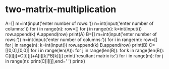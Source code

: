 # two-matrix-multiplication
A=[] m=int(input('enter number of rows:')) n=int(input('enter number of columns:')) for i in range(n):     row=[]     for j in range(n):         k=int(input())         row.append(k)     A.append(row) print(A) B=[] m=int(input('enter number of rows:')) n=int(input('enter number of columns:')) for i in range(m):     row=[]     for j in range(n):         k=int(input())         row.append(k)     B.append(row) print(B) C=[[0,0],[0,0]] for i in range(len(A)):     for j in range(len(B)):         for k in range(len(B)):             C[i][j]=C[i][j]+A[i][k]*B[k][j] print('resultant matrix is:') for i in range(m):     for j in range(n):         print(C[i][j],end=' ')     print()
